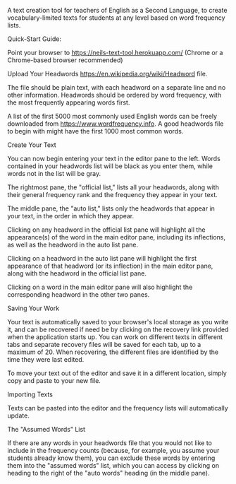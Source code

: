 A text creation tool for teachers of English as a Second Language, to create vocabulary-limited texts for students at any level based on word frequency lists.

Quick-Start Guide:

Point your browser to https://neils-text-tool.herokuapp.com/
(Chrome or a Chrome-based browser recommended)

Upload Your Headwords https://en.wikipedia.org/wiki/Headword file. 

The file should be plain text, with each headword on a separate line and no other information. Headwords should be ordered by word frequency, with the most frequently appearing words first.

A list of the first 5000 most commonly used English words can be freely downloaded from  https://www.wordfrequency.info. A good headwords file to begin with might have the first 1000 most common words.

Create Your Text

You can now begin entering your text in the editor pane to the left. Words contained in your headwords list will be black as you enter them, while words not in the list will be gray. 

The rightmost pane, the "official list," lists all your headwords, along with their general frequency rank and the frequency they appear in your text.

The middle pane, the "auto list," lists only the headwords that appear in your text, in the order in which they appear.

Clicking on any headword in the official list pane will highlight all the appearance(s) of the word in the main editor pane, including its inflections, as well as the headword in the auto list pane.

Clicking on a headword in the auto list pane will highlight the first appearance of that headword (or its inflection) in the main editor pane, along with the headword in the official list pane.

Clicking on a word in the main editor pane will also highlight the corresponding headword in the other two panes.

Saving Your Work

Your text is automatically saved to your browser's local storage as you write it, and can be recovered if need be by clicking on the recovery link provided when the application starts up. You can work on different texts in different tabs and separate recovery files will be saved for each tab, up to a maximum of 20. When recovering, the different files are identified by the time they were last edited. 

To move your text out of the editor and save it in a different location, simply copy and paste to your new file. 

Importing Texts

Texts can be pasted into the editor and the frequency lists will automatically update.

The "Assumed Words" List

If there are any words in your headwords file that you would not like to include in the frequency counts (because, for example, you assume your students already know them), you can exclude these words by entering them into the "assumed words" list, which you can access by clicking on heading to the right of the "auto words" heading (in the middle pane).

